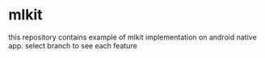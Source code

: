 # mlkit
this repository contains example of mlkit implementation on android native app. 
select branch to see each feature
